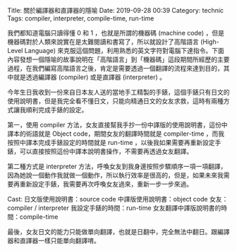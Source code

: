 Title: 關於編譯器和直譯器的隱喻
Date: 2019-09-28 00:39
Category: technic
Tags: compiler, interpreter, compile-time, run-time


我們都知道電腦只讀得懂 0 和 1 ，也就是所謂的機器碼 (machine code) ，但是機器碼對於人類來說實在是太難閱讀和書寫了，所以就設計了高階語言 (High-Level Language) 來克服這個問題，利用熟悉的英文字符對電腦下達指令。下面內容發想一個隱喻的故事說明在「高階語言」到「機器碼」這段期間所經歷的主要過程，在我們編寫高階語言之後，肯定是需要透過一個翻譯的流程來達到目的，其中就是透過編譯器 (compiler) 或是直譯器 (interpreter) 。

今年生日我收到一份來自日本友人送的當地手工精製的手錶，這個手錶只有日文的使用說明書，但是我完全看不懂日文，只能向精通日文的女友求救，這時有兩種方式讓我順利完成手錶的設定。

第一，使用 compiler 方法，女友直接幫我手抄一份中譯版的使用說明書，這份中譯本的術語就是 Object code，期間女友的翻譯時間就是 compiler-time ，而我按照中譯本完成手錶設定的時間就是 run-time ，以後我如果需要再重新設定手錶，可以直接按照這份中譯本說明書操作，不需要再透過女友翻譯。

第二種方式是 interpreter 方法，呼喚女友到我身邊按照步驟順序一項一項翻譯，因為她說一個動作我就做一個動作，所以執行效率是很高的，但是，如果未來我需要再重新設定手錶，我需要再次呼喚女友過來，重新一步一步來過。

Cast:
日文版使用說明書：source code
中譯版使用說明書：object code
女友：compiler / interpreter
我設定手錶的時間：run-time
女友翻譯中譯版說明書的時間：compile-time

最後，女友日文的能力只能做單向翻譯，也就是日翻中，完全無法中翻日。跟編譯器和直譯器一樣只能單向翻譯唷。